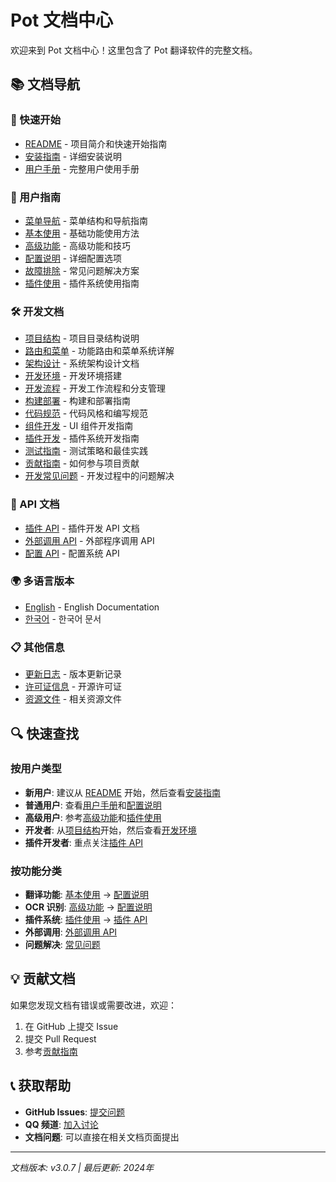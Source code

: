 # Pot 文档中心

欢迎来到 Pot 文档中心！这里包含了 Pot 翻译软件的完整文档。

## 📚 文档导航

### 🚀 快速开始

-   [README](README.md) - 项目简介和快速开始指南
-   [安装指南](user-guides/installation.md) - 详细安装说明
-   [用户手册](user-guides/user-manual.md) - 完整用户使用手册

### 👥 用户指南

-   [菜单导航](user-guides/menu-navigation.md) - 菜单结构和导航指南
-   [基本使用](user-guides/basic-usage.md) - 基础功能使用方法
-   [高级功能](user-guides/advanced-features.md) - 高级功能和技巧
-   [配置说明](user-guides/configuration.md) - 详细配置选项
-   [故障排除](user-guides/troubleshooting.md) - 常见问题解决方案
-   [插件使用](user-guides/plugins.md) - 插件系统使用指南

### 🛠️ 开发文档

-   [项目结构](development/project-structure.md) - 项目目录结构说明
-   [路由和菜单](development/routes-and-menus.md) - 功能路由和菜单系统详解
-   [架构设计](development/architecture.md) - 系统架构设计文档
-   [开发环境](development/development-setup.md) - 开发环境搭建
-   [开发流程](development/workflow.md) - 开发工作流程和分支管理
-   [构建部署](development/build-and-deploy.md) - 构建和部署指南
-   [代码规范](development/coding-standards.md) - 代码风格和编写规范
-   [组件开发](development/components.md) - UI 组件开发指南
-   [插件开发](development/plugins.md) - 插件系统开发指南
-   [测试指南](development/testing.md) - 测试策略和最佳实践
-   [贡献指南](development/contributing.md) - 如何参与项目贡献
-   [开发常见问题](development/troubleshooting.md) - 开发过程中的问题解决

### 📖 API 文档

-   [插件 API](api/plugin-api.md) - 插件开发 API 文档
-   [外部调用 API](api/external-api.md) - 外部程序调用 API
-   [配置 API](api/config-api.md) - 配置系统 API

### 🌍 多语言版本

-   [English](README_EN.md) - English Documentation
-   [한국어](user-guides/README_KR.md) - 한국어 문서

### 📋 其他信息

-   [更新日志](CHANGELOG.md) - 版本更新记录
-   [许可证信息](LICENSE.md) - 开源许可证
-   [资源文件](assets/) - 相关资源文件

## 🔍 快速查找

### 按用户类型

-   **新用户**: 建议从 [README](README.md) 开始，然后查看[安装指南](user-guides/installation.md)
-   **普通用户**: 查看[用户手册](user-guides/user-manual.md)和[配置说明](user-guides/configuration.md)
-   **高级用户**: 参考[高级功能](user-guides/advanced-features.md)和[插件使用](user-guides/plugins.md)
-   **开发者**: 从[项目结构](development/project-structure.md)开始，然后查看[开发环境](development/development-setup.md)
-   **插件开发者**: 重点关注[插件 API](api/plugin-api.md)

### 按功能分类

-   **翻译功能**: [基本使用](user-guides/basic-usage.md) → [配置说明](user-guides/configuration.md)
-   **OCR 识别**: [高级功能](user-guides/advanced-features.md) → [配置说明](user-guides/configuration.md)
-   **插件系统**: [插件使用](user-guides/plugins.md) → [插件 API](api/plugin-api.md)
-   **外部调用**: [外部调用 API](api/external-api.md)
-   **问题解决**: [常见问题](user-guides/troubleshooting.md)

## 💡 贡献文档

如果您发现文档有错误或需要改进，欢迎：

1. 在 GitHub 上提交 Issue
2. 提交 Pull Request
3. 参考[贡献指南](development/contributing.md)

## 📞 获取帮助

-   **GitHub Issues**: [提交问题](https://github.com/pot-app/pot-desktop/issues)
-   **QQ 频道**: [加入讨论](https://pd.qq.com/s/akns94e1r)
-   **文档问题**: 可以直接在相关文档页面提出

---

_文档版本: v3.0.7 | 最后更新: 2024年_
